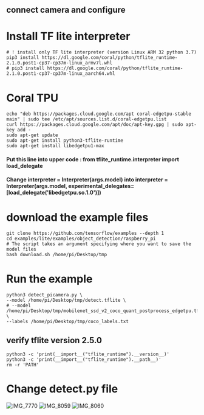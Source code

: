 ## connect camera and configure
# Install TF lite interpreter
~~~
# ! install only TF lite interpreter (version Linux ARM 32 python 3.7)  
pip3 install https://dl.google.com/coral/python/tflite_runtime-2.1.0.post1-cp37-cp37m-linux_armv7l.whl
# pip3 install https://dl.google.com/coral/python/tflite_runtime-2.1.0.post1-cp37-cp37m-linux_aarch64.whl
~~~

# Coral TPU
~~~
echo "deb https://packages.cloud.google.com/apt coral-edgetpu-stable main" | sudo tee /etc/apt/sources.list.d/coral-edgetpu.list
curl https://packages.cloud.google.com/apt/doc/apt-key.gpg | sudo apt-key add -
sudo apt-get update
sudo apt-get install python3-tflite-runtime
sudo apt-get install libedgetpu1-max
~~~
#### Put this line into upper code : from tflite_runtime.interpreter import load_delegate
#### Change interpreter = Interpreter(args.model) into interpreter = Interpreter(args.model, experimental_delegates=[load_delegate('libedgetpu.so.1.0')])

# download the example files
~~~
git clone https://github.com/tensorflow/examples --depth 1
cd examples/lite/examples/object_detection/raspberry_pi
# The script takes an argument specifying where you want to save the model files
bash download.sh /home/pi/Desktop/tmp
~~~

# Run the example
~~~
python3 detect_picamera.py \  
--model /home/pi/Desktop/tmp/detect.tflite \ 
# --model /home/pi/Desktop/tmp/mobilenet_ssd_v2_coco_quant_postprocess_edgetpu.tflite \ 
--labels /home/pi/Desktop/tmp/coco_labels.txt
~~~
## verify tflite version 2.5.0 
~~~
python3 -c 'print(__import__("tflite_runtime").__version__)'
python3 -c 'print(__import__("tflite_runtime").__path__)'
rm -r 'PATH'
~~~

# Change detect.py file
![IMG_7770](https://user-images.githubusercontent.com/88171531/135710057-3b845369-41d1-45b8-86c4-ed63efe3dc96.jpeg)
![IMG_8059](https://user-images.githubusercontent.com/88171531/135710062-08e5103f-1b04-41c7-aa3d-c1688abba235.jpg)
![IMG_8060](https://user-images.githubusercontent.com/88171531/135710063-f2c1ef01-7675-4e36-ad9a-0664c153b130.jpeg)
